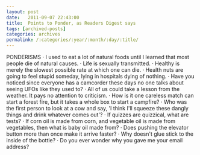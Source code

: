 ```yaml
---
layout: post
date:	2011-09-07 22:43:00
title:  Points to Ponder, as Readers Digest says
tags: [archived-posts]
categories: archives
permalink: /:categories/:year/:month/:day/:title/
---
```

PONDERISMS
· I used to eat a lot of natural foods until I learned that most people die of natural causes.
· Life is sexually transmitted.
· Healthy is merely the slowest possible rate at which one can die.
· Health nuts are going to feel stupid someday, lying in hospitals dying of nothing.
· Have you noticed since everyone has a camcorder these days no one talks about seeing UFOs like they used to?
· All of us could take a lesson from the weather. It pays no attention to criticism.
· How is it one careless match can start a forest fire, but it takes a whole box to start a campfire?
· Who was the first person to look at a cow and say, 'I think I'll squeeze these dangly things and drink whatever comes out'?
· If quizzes are quizzical, what are tests?
· If corn oil is made from corn, and vegetable oil is made from vegetables, then what is baby oil made from?
· Does pushing the elevator button more than once make it arrive faster?
· Why doesn't glue stick to the inside of the bottle?
· Do you ever wonder why you gave me your email address?

